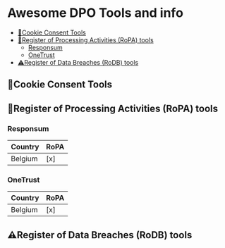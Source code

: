 # Awesome DPO Tools and info

<!-- toc -->

- [🍪Cookie Consent Tools](#%F0%9F%8D%AAcookie-consent-tools)
- [🧩Register of Processing Activities (RoPA) tools](#%F0%9F%A7%A9register-of-processing-activities-ropa-tools)
  * [Responsum](#responsum)
  * [OneTrust](#onetrust)
- [⚠️Register of Data Breaches (RoDB) tools](#%E2%9A%A0%EF%B8%8Fregister-of-data-breaches-rodb-tools)

<!-- tocstop -->

## 🍪Cookie Consent Tools

## 🧩Register of Processing Activities (RoPA) tools

### Responsum

| Country | RoPA | 
| ------- | ---- |
| Belgium | [x]  |


### OneTrust

| Country | RoPA | 
| ------- | ---- |
| Belgium | [x]  |

## ⚠️Register of Data Breaches (RoDB) tools
